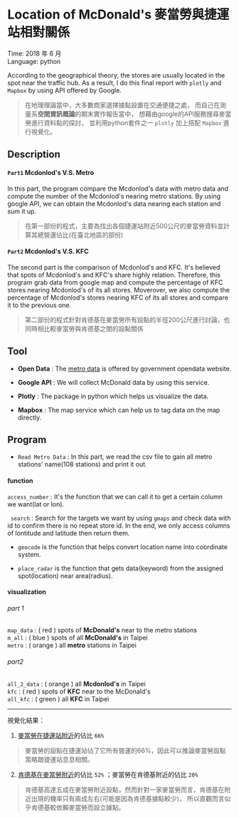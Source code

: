 # Location of McDonald's 麥當勞與捷運站相對關係  
Time: 2018 年 6 月  
Language: python  

According to the geographical theory, the stores are usually located in the spot near the traffic hub. 
As a result, I do this final report with `plotly` and `Mapbox` by using API offered by Google.  

> 在地理理論當中，大多數商家選擇據點設置在交通便捷之處，
而自己在測量系**空間資訊概論**的期末實作報告當中，
想藉由google的API服務搜尋麥當勞進行資料點的探討，
並利用python套件之一 `plotly` 加上搭配 `Mapbox` 進行視覺化。  

## Description  
#### `Part1`  Mcdonlod's V.S. Metro  
In this part, the program compare the Mcdonlod's data with metro data and compute the number of the Mcdonlod's nearing metro stations.
By using google API, we can obtain the Mcdonlod's data nearing each station and sum it up.  
>在第一部份的程式，主要為找出各個捷運站附近500公尺的麥當勞資料並計算其總營運佔比(在臺北地區的部份)  


#### `Part2`  Mcdonlod's V.S. KFC  
The second part is the comparison of Mcdonlod's and KFC. It's believed that spots of Mcdonlod's and KFC's share highly relation.
Therefore, this program grab data from google map and compute the percentage of KFC stores nearing Mcdonlod's of its all stores.
Moverover, we also compute the percentage of Mcdonlod's stores nearing KFC of its all stores and compare it to the previous one.  
>第二部份的程式針對肯德基在麥當勞所有設點的半徑200公尺進行討論，也同時相比較麥當勞與肯德基之間的設點關係  

[1]: https://data.gov.tw/dataset/61792

## Tool  
* **Open Data** : The [metro data][1] is offered by government opendata website.  

* **Google API** : We will collect McDonald data by using this service.  

* **Plotly** : The package in python which helps us visualize the data.  

* **Mapbox** : The map service which can help us to tag data on the map directly.  

## Program  

* `Read Metro Data` : In this part, we read the csv file to gain all metro stations' name(108 stations) and print it out.

#### function  
`access_number` : It's the function that we can call it to get a certain column we want(lat or lon).  

` search` : Search for the targets we want by using `gmaps` and check data with id to confirm there is no repeat store id. 
In the end, we only access columns of lontitude and latitude then return them.
  * `geocode` is the function that helps convert location name into coordinate system.  
  
  * `place_radar` is the function that gets data(keyword) from the assigned spot(location) near area(radius).
  
  #### visualization  
  ###### part 1
  `map_data` : ( red ) spots of **McDonald's** near to the metro stations  
  `m_all` : ( blue ) spots of all **McDonald's** in Taipei    
  `metro` : ( orange ) all **metro** stations in Taipei  
  
  ###### part2
  `all_2_data` : ( orange ) all **Mcdonlod's** in Taipei    
  `kfc` : ( red ) spots of **KFC** near to the McDonald's  
  `all_kfc` : ( green ) all **KFC** in Taipei
  
  
***  
[2]: https://plot.ly/~gyuler83821/268/
[3]: https://plot.ly/~gyuler83821/270/map-of-mcdonalds-vs-kfc/
視覺化結果：
1. [麥當勞在捷運站附近][2]的佔比 `66%`  
> 麥當勞的設點在捷運站佔了它所有營運的66%，因此可以推論麥當勞設點策略跟捷運站息息相關。  

2. [肯德基在麥當勞附近][3]的佔比 `52%` ；麥當勞在肯德基附近的佔比 `20%`
> 肯德基高達五成在麥當勞附近設點，然而針對一家麥當勞而言，肯德基在附近出現的機率只有兩成左右(可能是因為肯德基據點較少)，
所以直觀而言似乎肯德基較依賴麥當勞而設立據點。
